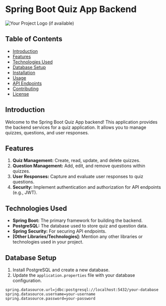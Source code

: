 # Spring Boot Quiz App Backend

![Your Project Logo (if available)](project-logo.png)

## Table of Contents
- [Introduction](#introduction)
- [Features](#features)
- [Technologies Used](#technologies-used)
- [Database Setup](#database-setup)
- [Installation](#installation)
- [Usage](#usage)
- [API Endpoints](#api-endpoints)
- [Contributing](#contributing)
- [License](#license)

## Introduction

Welcome to the Spring Boot Quiz App backend! This application provides the backend services for a quiz application. It allows you to manage quizzes, questions, and user responses.

## Features

1. **Quiz Management:** Create, read, update, and delete quizzes.
2. **Question Management:** Add, edit, and remove questions within quizzes.
3. **User Responses:** Capture and evaluate user responses to quiz questions.
4. **Security:** Implement authentication and authorization for API endpoints (e.g., JWT).

## Technologies Used

- **Spring Boot:** The primary framework for building the backend.
- **PostgreSQL:** The database used to store quiz and question data.
- **Spring Security:** For securing API endpoints.
- **[Other Libraries/Technologies]:** Mention any other libraries or technologies used in your project.

## Database Setup

1. Install PostgreSQL and create a new database.
2. Update the `application.properties` file with your database configuration.

```properties
spring.datasource.url=jdbc:postgresql://localhost:5432/your-database
spring.datasource.username=your-username
spring.datasource.password=your-password

